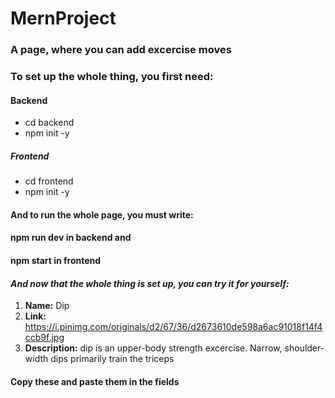 # MernProject
### A page, where you can add excercise moves
### To set up the whole thing, you first need:
#### Backend
* cd backend
* npm init -y
##### Frontend
* cd frontend
* npm init -y
#### And to run the whole page, you must write:
#### **npm run dev** in backend and
#### **npm start** in frontend
#### *And now that the whole thing is set up, you can try it for yourself:*
1. **Name:** Dip
2. **Link:** https://i.pinimg.com/originals/d2/67/36/d2673610de598a6ac91018f14f4ccb9f.jpg
3. **Description:** dip is an upper-body strength excercise. Narrow, shoulder-width dips primarily train the triceps
#### Copy these and paste them in the fields
